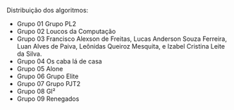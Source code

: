 Distribuição dos algoritmos:

- Grupo 01	Grupo PL2
- Grupo 02	Loucos da Computação
- Grupo 03	Francisco Alexson de Freitas, Lucas Anderson Souza Ferreira, Luan Alves de Paiva, Leônidas Queiroz Mesquita, e Izabel Cristina Leite da Silva.
- Grupo 04	Os caba lá de casa
- Grupo 05	Alone
- Grupo 06	Grupo Elite
- Grupo 07	Grupo PJT2
- Grupo 08	GI²
- Grupo 09	Renegados
